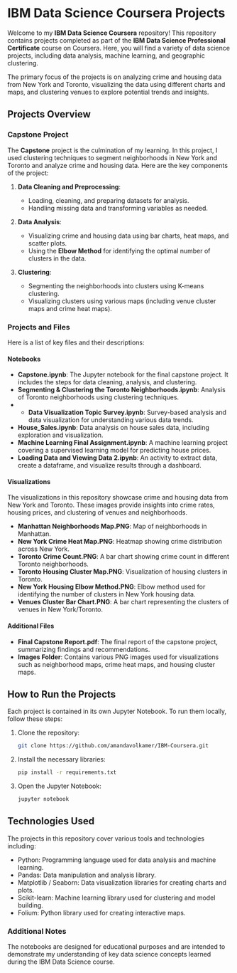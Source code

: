 # IBM Data Science Coursera Projects

Welcome to my **IBM Data Science Coursera** repository! This repository contains projects completed as part of the **IBM Data Science Professional Certificate** course on Coursera. Here, you will find a variety of data science projects, including data analysis, machine learning, and geographic clustering.

The primary focus of the projects is on analyzing crime and housing data from New York and Toronto, visualizing the data using different charts and maps, and clustering venues to explore potential trends and insights.

## Projects Overview

### Capstone Project
The **Capstone** project is the culmination of my learning. In this project, I used clustering techniques to segment neighborhoods in New York and Toronto and analyze crime and housing data. Here are the key components of the project:

1. **Data Cleaning and Preprocessing**:
   - Loading, cleaning, and preparing datasets for analysis.
   - Handling missing data and transforming variables as needed.

2. **Data Analysis**:
   - Visualizing crime and housing data using bar charts, heat maps, and scatter plots.
   - Using the **Elbow Method** for identifying the optimal number of clusters in the data.

3. **Clustering**:
   - Segmenting the neighborhoods into clusters using K-means clustering.
   - Visualizing clusters using various maps (including venue cluster maps and crime heat maps).
   
### Projects and Files
Here is a list of key files and their descriptions:

#### Notebooks
- **Capstone.ipynb**: The Jupyter notebook for the final capstone project. It includes the steps for data cleaning, analysis, and clustering.
- **Segmenting & Clustering the Toronto Neighborhoods.ipynb**: Analysis of Toronto neighborhoods using clustering techniques.
- - **Data Visualization Topic Survey.ipynb**: Survey-based analysis and data visualization for understanding various data trends. 
- **House_Sales.ipynb**: Data analysis on house sales data, including exploration and visualization.
- **Machine Learning Final Assignment.ipynb**: A machine learning project covering a supervised learning model for predicting house prices.
- **Loading Data and Viewing Data 2.ipynb**: An activity to extract data, create a dataframe, and visualize results through a dashboard.

#### Visualizations
The visualizations in this repository showcase crime and housing data from New York and Toronto. These images provide insights into crime rates, housing prices, and clustering of venues and neighborhoods.

- **Manhattan Neighborhoods Map.PNG**: Map of neighborhoods in Manhattan.
- **New York Crime Heat Map.PNG**: Heatmap showing crime distribution across New York.
- **Toronto Crime Count.PNG**: A bar chart showing crime count in different Toronto neighborhoods.
- **Toronto Housing Cluster Map.PNG**: Visualization of housing clusters in Toronto.
- **New York Housing Elbow Method.PNG**: Elbow method used for identifying the number of clusters in New York housing data.
- **Venues Cluster Bar Chart.PNG**: A bar chart representing the clusters of venues in New York/Toronto.

#### Additional Files
- **Final Capstone Report.pdf**: The final report of the capstone project, summarizing findings and recommendations.
- **Images Folder**: Contains various PNG images used for visualizations such as neighborhood maps, crime heat maps, and housing cluster maps.

## How to Run the Projects

Each project is contained in its own Jupyter Notebook. To run them locally, follow these steps:

1. Clone the repository:
   ```bash
   git clone https://github.com/amandavolkamer/IBM-Coursera.git
   
2. Install the necessary libraries:
   ```bash
   pip install -r requirements.txt

4. Open the Jupyter Notebook:
   ```bash
   jupyter notebook

## Technologies Used 
The projects in this repository cover various tools and technologies including: 
- Python: Programming language used for data analysis and machine learning.
- Pandas: Data manipulation and analysis library.
- Matplotlib / Seaborn: Data visualization libraries for creating charts and plots.
- Scikit-learn: Machine learning library used for clustering and model building.
- Folium: Python library used for creating interactive maps.

### Additional Notes 
The notebooks are designed for educational purposes and are intended to demonstrate my understanding of key data science concepts learned during the IBM Data Science course.
